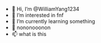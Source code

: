 - 👋 Hi, I’m @WilliamYang1234
- 👀 I’m interested in fnf
- 🌱 I’m currently learning something
- 💞️ nononooonon
- 📫 what is this

<!---
WilliamYang1234/WilliamYang1234 is a ✨ special ✨ repository because its `README.md` (this file) appears on your GitHub profile.
You can click the Preview link to take a look at your changes.
--->
